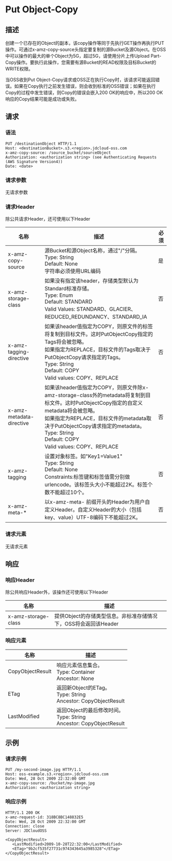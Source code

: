# Put Object-Copy

## 描述
创建一个已存在的Object的副本，该copy操作等同于先执行GET操作再执行PUT操作。可通过x-amz-copy-source头指定要复制的源Bucket及源Object。在OSS中可以操作的最大的单个Object为5G，超过5G，请使用分片上传Upload Part-Copy操作。要执行此操作，您需要有源Bucket的READ权限及目标Bucket的WRITE权限。

当OSS收到Put Object-Copy请求或OSS正在执行Copy时，该请求可能返回错误。如果在Copy执行之前发生错误，则会收到标准的OSS错误；如果在执行Copy的过程中发生错误，则Copy的错误会嵌入200 OK的响应中，所以200 OK响应的Copy结果可能是成功或失败。

## 请求
### 语法
```
PUT /destinationObject HTTP/1.1
Host: <destinationBucket>.s3.<region>.jdcloud-oss.com 
x-amz-copy-source: /source_bucket/sourceObject
Authorization: <authorization string> (see Authenticating Requests (AWS Signature Version4))
Date: <date>
```
### 请求参数
无请求参数
### 请求Header
除公共请求Header，还可使用以下Header

名称|描述|必须
---|---|---
x-amz-copy-source|源Bucket和源Object名称，通过"/"分隔。<br>Type: String<br>Default: None<br>字符串必须使用URL编码|是
x-amz-storage-class|如果没有指定该header，存储类型默认为Standard标准存储。<br>Type: Enum<br>Default: STANDARD<br>Valid Values: STANDARD、GLACIER、REDUCED_REDUNDANCY、STANDARD_IA|否
x-amz-tagging-directive|如果该header值指定为COPY，则原文件的标签将复制到目标文件。这时PutObjectCopy指定的Tags将会被忽略。<br>如果指定为REPLACE，目标文件的Tags取决于PutObjectCopy请求指定的Tags。<br>Type: String<br>Default: COPY<br>Valid values: COPY、REPLACE|否
x-amz-metadata-directive|如果该header值指定为COPY，则原文件除x-amz-storage-class外的metadata将复制到目标文件。这时PutObjectCopy指定的自定义metadata将会被忽略。<br>如果指定为REPLACE，目标文件的metadata取决于PutObjectCopy请求指定的metadata。<br>Type: String<br>Default: COPY<br>Valid values: COPY、REPLACE|否
x-amz-tagging|设置对象标签。如"Key1=Value1"<br>Type: String<br>Default: None<br>Constraints:标签键和标签值需分别做urlencode。该标签头大小不能超过2K。标签个数不能超过10个。|否
x-amz-meta-\*|以x-amz-meta- 前缀开头的Header为用户自定义Header。自定义Header的大小（包括key、value）UTF-8编码下不能超过2K。|否

### 请求元素
无请求元素

## 响应
### 响应Header
除公共响应Header外，该操作还可使用以下Header

名称|描述
---|---
x-amz-storage-class|提供Object的存储类型信息。非标准存储情况下，OSS将会返回该Header

### 响应元素

名称|描述
---|---
CopyObjectResult|响应元素信息集合。<br>Type: Container<br>Ancestor: None
ETag|返回新Object的ETag。<br>Type: String<br>Ancestor: CopyObjectResult
LastModified|返回Object的最后修改时间。<br>Type: String<br>Ancestor: CopyObjectResult

## 示例
### 请求示例
```
PUT /my-second-image.jpg HTTP/1.1
Host: oss-example.s3.<region>.jdcloud-oss.com
Date: Wed, 28 Oct 2009 22:32:00 GMT
x-amz-copy-source: /bucket/my-image.jpg
Authorization: <authorization string>
```

### 响应示例
```
HTTP/1.1 200 OK
x-amz-request-id: 318BC8BC148832E5
Date: Wed, 28 Oct 2009 22:32:00 GMT
Connection: close
Server: JDCloudOSS

<CopyObjectResult>
   <LastModified>2009-10-28T22:32:00</LastModified>
   <ETag>"9b2cf535f27731c974343645a3985328"</ETag>
</CopyObjectResult>
```
